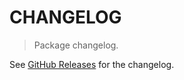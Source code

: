 # CHANGELOG

> Package changelog.

See [GitHub Releases](https://github.com/stdlib-js/math-base-tools-evalpolyf/releases) for the changelog.